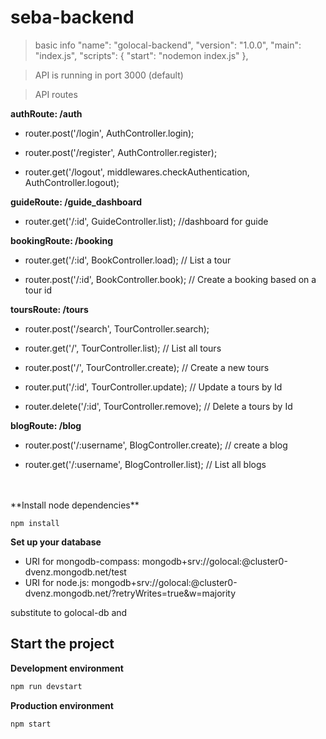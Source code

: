 # seba-backend
> basic info
  "name": "golocal-backend",
  "version": "1.0.0",
  "main": "index.js",
  "scripts": {
    "start": "nodemon index.js"
  },
  
> API is running in port 3000 (default) 

> API routes

**authRoute: /auth**

+ router.post('/login', AuthController.login);

+ router.post('/register', AuthController.register);

+ router.get('/logout', middlewares.checkAuthentication, AuthController.logout);



**guideRoute: /guide_dashboard**

+ router.get('/:id', GuideController.list); //dashboard for guide 




**bookingRoute: /booking**

+ router.get('/:id', BookController.load); // List a tour 

+ router.post('/:id', BookController.book); // Create a booking based on a tour id 



**toursRoute: /tours**

+ router.post('/search', TourController.search);

+ router.get('/', TourController.list); // List all tours

+ router.post('/', TourController.create); // Create a new tours   

+ router.put('/:id',  TourController.update); // Update a tours by Id  

+ router.delete('/:id',  TourController.remove); // Delete a tours by Id 

**blogRoute: /blog**
+ router.post('/:username', BlogController.create); // create a blog

+ router.get('/:username', BlogController.list); // List all blogs 
<br/>
<br/>
**Install node dependencies**

```
npm install
```

**Set up your database**

* URI for mongodb-compass: mongodb+srv://golocal:<password>@cluster0-dvenz.mongodb.net/test
* URI for node.js:  mongodb+srv://golocal:<password>@cluster0-dvenz.mongodb.net/<dbname>?retryWrites=true&w=majority
  
substitute <dbname> to golocal-db
and <password>
  
## Start the project



**Development environment**
```bash
npm run devstart
```

**Production environment**
```bash
npm start
```
